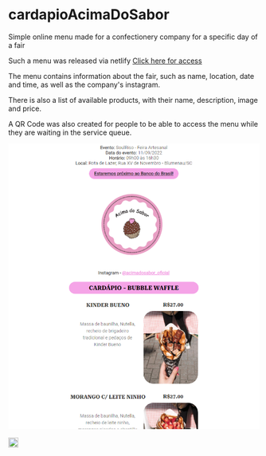 # cardapioAcimaDoSabor


Simple online menu made for a confectionery company for a specific day of a fair

Such a menu was released via netlify [Click here for access](https://cardapio-acimadosabor.netlify.app/)

The menu contains information about the fair, such as name, location, date and time, as well as the company's instagram.

There is also a list of available products, with their name, description, image and price.

A QR Code was also created for people to be able to access the menu while they are waiting in the service queue.


![preview](./.github/preview.png)


<img src="https://user-images.githubusercontent.com/57837644/189248232-d679d19c-c195-44b9-804e-0cb573daab28.png" width=20% height=20%>






